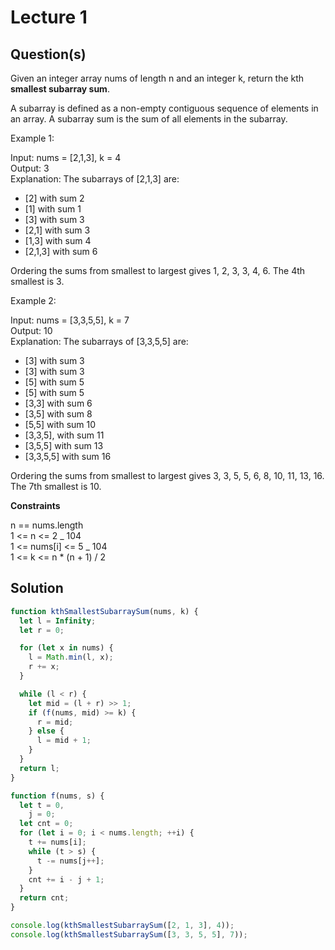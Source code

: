 # Lecture 1

## Question(s)

Given an integer array nums of length n and an integer k, return the kth **smallest subarray sum**.

A subarray is defined as a non-empty contiguous sequence of elements in an array. A subarray sum is the sum of all elements in the subarray.

Example 1:

Input: nums = [2,1,3], k = 4  
Output: 3  
Explanation: The subarrays of [2,1,3] are:

- [2] with sum 2
- [1] with sum 1
- [3] with sum 3
- [2,1] with sum 3
- [1,3] with sum 4
- [2,1,3] with sum 6

Ordering the sums from smallest to largest gives 1, 2, 3, 3, 4, 6. The 4th smallest is 3.

Example 2:

Input: nums = [3,3,5,5], k = 7  
Output: 10  
Explanation: The subarrays of [3,3,5,5] are:

- [3] with sum 3
- [3] with sum 3
- [5] with sum 5
- [5] with sum 5
- [3,3] with sum 6
- [3,5] with sum 8
- [5,5] with sum 10
- [3,3,5], with sum 11
- [3,5,5] with sum 13
- [3,3,5,5] with sum 16

Ordering the sums from smallest to largest gives 3, 3, 5, 5, 6, 8, 10, 11, 13, 16. The 7th smallest is 10.

**Constraints**

n == nums.length  
1 <= n <= 2 _ 104  
1 <= nums[i] <= 5 _ 104  
1 <= k <= n \* (n + 1) / 2

## Solution

```javascript
function kthSmallestSubarraySum(nums, k) {
  let l = Infinity;
  let r = 0;

  for (let x in nums) {
    l = Math.min(l, x);
    r += x;
  }

  while (l < r) {
    let mid = (l + r) >> 1;
    if (f(nums, mid) >= k) {
      r = mid;
    } else {
      l = mid + 1;
    }
  }
  return l;
}

function f(nums, s) {
  let t = 0,
    j = 0;
  let cnt = 0;
  for (let i = 0; i < nums.length; ++i) {
    t += nums[i];
    while (t > s) {
      t -= nums[j++];
    }
    cnt += i - j + 1;
  }
  return cnt;
}

console.log(kthSmallestSubarraySum([2, 1, 3], 4));
console.log(kthSmallestSubarraySum([3, 3, 5, 5], 7));
```
